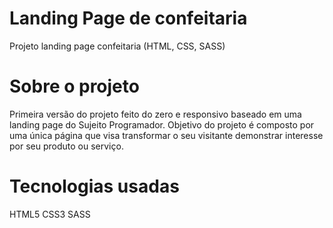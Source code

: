 # Landing Page de confeitaria
Projeto landing page confeitaria (HTML, CSS, SASS)

# Sobre o projeto

Primeira versão do projeto feito do zero e responsivo baseado em uma landing page do Sujeito Programador.
Objetivo do projeto é composto por uma única página que visa transformar o seu visitante demonstrar interesse por seu produto ou serviço.

# Tecnologias usadas
HTML5
CSS3
SASS
